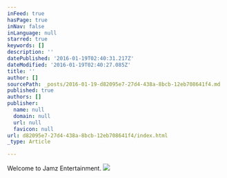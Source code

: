 ```yaml
---
inFeed: true
hasPage: true
inNav: false
inLanguage: null
starred: true
keywords: []
description: ''
datePublished: '2016-01-19T02:40:31.217Z'
dateModified: '2016-01-19T02:40:27.085Z'
title: ''
author: []
sourcePath: _posts/2016-01-19-d82095e7-27d4-438a-8bcb-12eb708641f4.md
published: true
authors: []
publisher:
  name: null
  domain: null
  url: null
  favicon: null
url: d82095e7-27d4-438a-8bcb-12eb708641f4/index.html
_type: Article

---
```

Welcome to Jamz Entertainment. ![](https://the-grid-user-content.s3-us-west-2.amazonaws.com/ce705512-6ded-495b-a4f4-440a5f1e9e33.jpg)